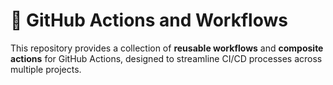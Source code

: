 # 🚀 GitHub Actions and Workflows

This repository provides a collection of **reusable workflows** and **composite actions** for GitHub Actions, designed to streamline CI/CD processes across multiple projects.
